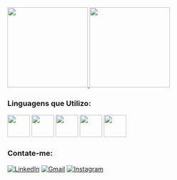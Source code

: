 <div align="left">
  <a href="https://github.com/viniciusmilan8">
    <img height="180em" src="https://github-readme-stats.vercel.app/api?username=viniciusmilan8&show_icons=true&theme=radical&include_all_commits">
  </a>
  <a href="https://github.com/viniciusmilan8">
    <img height="180em" src="https://github-readme-stats.vercel.app/api/top-langs/?username=viniciusmilan8&layout=compact&langs_count=7&theme=radical">
  </a>
  
  ### Linguagens que Utilizo:
  
  <div align="left">
    <img height="50" src="https://cdn.jsdelivr.net/npm/programming-languages-logos@latest/src/csharp/csharp.png">
    <img height="50" src="https://cdn.jsdelivr.net/gh/devicons/devicon/icons/html5/html5-original.svg" />
    <img height="50" src="https://cdn.jsdelivr.net/gh/devicons/devicon/icons/css3/css3-original.svg" />
    <img height="50" src="https://cdn.jsdelivr.net/npm/programming-languages-logos@latest/src/javascript/javascript.png">
    <img height="50" src="https://cdn.jsdelivr.net/npm/programming-languages-logos@latest/src/python/python.png">
  </div>
  
  ### Contate-me:
  
  [![LinkedIn](https://img.shields.io/badge/LinkedIn-0077B5?style=for-the-badge&logo=linkedin&logoColor=white)](https://www.linkedin.com/in/vinicius-milan-127046252/)
  [![Gmail](https://img.shields.io/badge/Gmail-D14836?style=for-the-badge&logo=gmail&logoColor=white)](mailto:viniciusmilan8@gmail.com)
  [![Instagram](https://img.shields.io/badge/Instagram-E4405F?style=for-the-badge&logo=instagram&logoColor=white)](https://www.instagram.com/vini.milan/)
</div>
